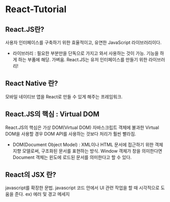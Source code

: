 # React-Tutorial
## React.JS란?
사용자 인터페이스를 구축하기 위한 효율적이고, 유연한 JavaScript 라이브러리이다.
- 라이브러리 : 필요한 부분만을 단독으로 가지고 와서 사용하는 것이 가능. 기능을 하게 하는 부품에 해당. 가벼움. React.JS는 유저 인터페이스를 만들기 위한 라이브러리!

## React Native 란?
모바일 네이티브 앱을 React로 만들 수 있게 해주는 프레임워크.

## React.JS의 핵심 : Virtual DOM
React.JS의 핵심은 가상 DOM(Virtual DOM)
자바스크립트 객체에 불과한 Virtual DOM을 사용할 경우 DOM API를 사용하는 것보다 처리가 훨씬 빨라짐.
- DOM(Document Object Model) : XML이나 HTML 문서에 접근하기 위한 객체 지향 모델로써, 구조화된 문서를 표현하는 방식. 
                               Window 객체가 창을 의미한다면 Document 객체는 윈도에 로드된 문서를 의미한다고 할 수 있다.
## React의 JSX 란?
javascript를 확장한 문법.
javascript 코드 안에서 UI 관련 작업을 할 때 시각적으로 도움을 준다.
ex) 에러 및 경고 메세지
